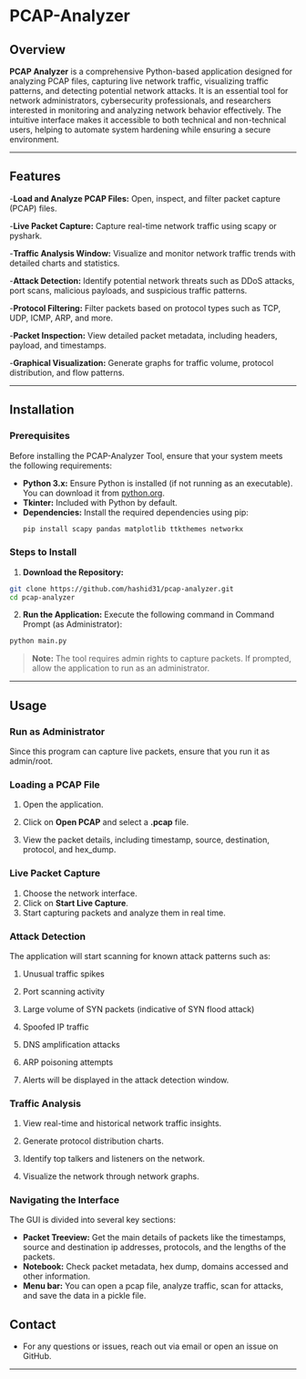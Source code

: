 # PCAP-Analyzer
## Overview
**PCAP Analyzer** is a comprehensive Python-based application designed for analyzing PCAP files, capturing live network traffic, visualizing traffic patterns, and detecting potential network attacks. It is an essential tool for network administrators, cybersecurity professionals, and researchers interested in monitoring and analyzing network behavior effectively. The intuitive interface makes it accessible to both technical and non-technical users, helping to automate system hardening while ensuring a secure environment.

---

## Features

-**Load and Analyze PCAP Files:** Open, inspect, and filter packet capture (PCAP) files.

-**Live Packet Capture:** Capture real-time network traffic using scapy or pyshark.

-**Traffic Analysis Window:** Visualize and monitor network traffic trends with detailed charts and statistics.

-**Attack Detection:** Identify potential network threats such as DDoS attacks, port scans, malicious payloads, and suspicious traffic patterns.

-**Protocol Filtering:** Filter packets based on protocol types such as TCP, UDP, ICMP, ARP, and more.

-**Packet Inspection:** View detailed packet metadata, including headers, payload, and timestamps.

-**Graphical Visualization:** Generate graphs for traffic volume, protocol distribution, and flow patterns.

---

## Installation

### Prerequisites
Before installing the PCAP-Analyzer Tool, ensure that your system meets the following requirements:

- **Python 3.x:** Ensure Python is installed (if not running as an executable). You can download it from [python.org](https://python.org).
- **Tkinter:** Included with Python by default.
- **Dependencies:**
  Install the required dependencies using pip:
  ```bash
  pip install scapy pandas matplotlib ttkthemes networkx

### Steps to Install

1. **Download the Repository:**
```bash
git clone https://github.com/hashid31/pcap-analyzer.git
cd pcap-analyzer
```

2. **Run the Application:**
Execute the following command in Command Prompt (as Administrator):
```bash
python main.py
```
> **Note:** The tool requires admin rights to capture packets. If prompted, allow the application to run as an administrator.

---

## Usage

### Run as Administrator
Since this program can capture live packets, ensure that you run it as admin/root. 

### Loading a PCAP File

1. Open the application.

2. Click on **Open PCAP** and select a **.pcap** file.

3. View the packet details, including timestamp, source, destination, protocol, and hex_dump.

### Live Packet Capture

1. Choose the network interface.
2. Click on **Start Live Capture**.
3. Start capturing packets and analyze them in real time.

### Attack Detection

The application will start scanning for known attack patterns such as:
1. Unusual traffic spikes

2. Port scanning activity

3. Large volume of SYN packets (indicative of SYN flood attack)

4. Spoofed IP traffic

5. DNS amplification attacks

6. ARP poisoning attempts

7. Alerts will be displayed in the attack detection window.


### Traffic Analysis

1. View real-time and historical network traffic insights.

2. Generate protocol distribution charts.

3. Identify top talkers and listeners on the network.
4. Visualize the network through network graphs.


### Navigating the Interface
The GUI is divided into several key sections:

- **Packet Treeview:** Get the main details of packets like the timestamps, source and destination ip addresses, protocols, and the lengths of the packets.
- **Notebook:** Check packet metadata, hex dump, domains accessed and other information.
- **Menu bar:** You can open a pcap file, analyze traffic, scan for attacks, and save the data in a pickle file.

## Contact
- For any questions or issues, reach out via email or open an issue on GitHub.
---
